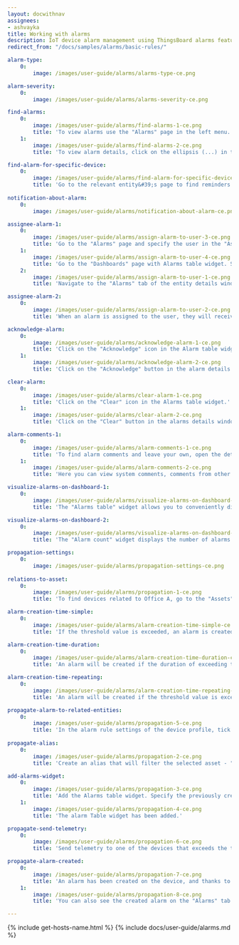 ```yaml
---
layout: docwithnav
assignees:
- ashvayka
title: Working with alarms
description: IoT device alarm management using ThingsBoard alarms feature
redirect_from: "/docs/samples/alarms/basic-rules/"

alarm-type:
    0:
        image: /images/user-guide/alarms/alarms-type-ce.png

alarm-severity:
    0:
        image: /images/user-guide/alarms/alarms-severity-ce.png

find-alarms:
    0:
        image: /images/user-guide/alarms/find-alarms-1-ce.png
        title: 'To view alarms use the "Alarms" page in the left menu. Here you will see all reminders in list form, as well as the following information: creation time, source, alarm type, severity, to whom assigned, and status of the alarm.'
    1:
        image: /images/user-guide/alarms/find-alarms-2-ce.png
        title: 'To view alarm details, click on the ellipsis (...) in the "Details" column of the alarm you want to view.'

find-alarm-for-specific-device:
    0:
        image: /images/user-guide/alarms/find-alarm-for-specific-device-ce.png
        title: 'Go to the relevant entity&#39;s page to find reminders for a specific entity. In our case, these are the "Devices" page. Click on the needed entity (device) to open its details. Navigate to the "Alarms" tab.'
    
notification-about-alarm:
    0:
        image: /images/user-guide/alarms/notification-about-alarm-ce.png

assignee-alarm-1:
    0:
        image: /images/user-guide/alarms/assign-alarm-to-user-3-ce.png
        title: 'Go to the "Alarms" page and specify the user in the "Assignee" column of the desired alarm.'
    1:
        image: /images/user-guide/alarms/assign-alarm-to-user-4-ce.png
        title: 'Go to the "Dashboards" page with Alarms table widget. Specify the user in the "Assignee" column of the desired alarm;'
    2:
        image: /images/user-guide/alarms/assign-alarm-to-user-1-ce.png
        title: 'Navigate to the "Alarms" tab of the entity details window selected entity and specify the user in the "Assignee" column.'

assignee-alarm-2:
    0:
        image: /images/user-guide/alarms/assign-alarm-to-user-2-ce.png
        title: 'When an alarm is assigned to the user, they will receive a notification about it.'

acknowledge-alarm:
    0:
        image: /images/user-guide/alarms/acknowledge-alarm-1-ce.png
        title: 'Click on the "Acknowledge" icon in the Alarm table widget.'
    1:
        image: /images/user-guide/alarms/acknowledge-alarm-2-ce.png
        title: 'Click on the "Acknowledge" button in the alarm details window.'

clear-alarm:
    0:
        image: /images/user-guide/alarms/clear-alarm-1-ce.png
        title: 'Click on the "Clear" icon in the Alarms table widget.'
    1:
        image: /images/user-guide/alarms/clear-alarm-2-ce.png
        title: 'Click on the "Clear" button in the alarms details window.'

alarm-comments-1:
    0:
        image: /images/user-guide/alarms/alarm-comments-1-ce.png
        title: 'To find alarm comments and leave your own, open the details of the selected alarm.'
    1:
        image: /images/user-guide/alarms/alarm-comments-2-ce.png
        title: 'Here you can view system comments, comments from other users, and leave your own.'

visualize-alarms-on-dashboard-1:
    0:
        image: /images/user-guide/alarms/visualize-alarms-on-dashboard-1-ce.png
        title: 'The "Alarms table" widget allows you to conveniently display alarms for selected entities based on a defined time window and filters.'

visualize-alarms-on-dashboard-2:
    0:
        image: /images/user-guide/alarms/visualize-alarms-on-dashboard-2-ce.png
        title: 'The "Alarm count" widget displays the number of alarms based on the selected filters. In this case, the number of active alarms is displayed.'

propagation-settings:
    0:
        image: /images/user-guide/alarms/propagation-settings-ce.png
    
relations-to-asset:
    0:
        image: /images/user-guide/alarms/propagation-1-ce.png
        title: 'To find devices related to Office A, go to the "Assets" page, click on the needed asset and navigate to the "Relations" tab in the asset details window. The following devices relations to the Office A: Thermometer A1, Thermometer B1, Thermometer B2, and Thermometer C3.'

alarm-creation-time-simple:
    0:
        image: /images/user-guide/alarms/alarm-creation-time-simple-ce.png
        title: 'If the threshold value is exceeded, an alarm is created immediately.'

alarm-creation-time-duration:
    0:
        image: /images/user-guide/alarms/alarm-creation-time-duration-ce.png
        title: 'An alarm will be created if the duration of exceeding the threshold value exceeds the specified value.'

alarm-creation-time-repeating:
    0:
        image: /images/user-guide/alarms/alarm-creation-time-repeating-ce.png
        title: 'An alarm will be created if the threshold value is exceeded the specified number of times.'

propagate-alarm-to-related-entities:
    0:
        image: /images/user-guide/alarms/propagation-5-ce.png
        title: 'In the alarm rule settings of the device profile, tick "Propagate alarm to related entities".'
    
propagate-alias:
    0:
        image: /images/user-guide/alarms/propagation-2-ce.png
        title: 'Create an alias that will filter the selected asset - "Office A".'

add-alarms-widget:
    0:
        image: /images/user-guide/alarms/propagation-3-ce.png
        title: 'Add the Alarms table widget. Specify the previously created alias as the alarm source. Be sure to activate the "Search propagated alarms" option to search for propagated alarms.'
    1:
        image: /images/user-guide/alarms/propagation-4-ce.png
        title: 'The alarm Table widget has been added.'

propagate-send-telemetry:
    0:
        image: /images/user-guide/alarms/propagation-6-ce.png
        title: 'Send telemetry to one of the devices that exceeds the threshold value specified in the alarm rule to trigger an alarm.'

propagate-alarm-created:
    0:
        image: /images/user-guide/alarms/propagation-7-ce.png
        title: 'An alarm has been created on the device, and thanks to our settings, the alarm has propagated to the related asset.'
    1:
        image: /images/user-guide/alarms/propagation-8-ce.png
        title: 'You can also see the created alarm on the "Alarms" tab in the asset details window.'

---
```


{% include get-hosts-name.html %}
{% include docs/user-guide/alarms.md %}